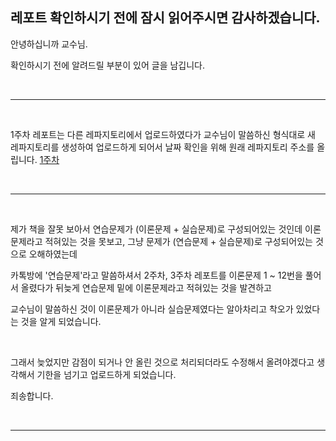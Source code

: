 <h2>레포트 확인하시기 전에 잠시 읽어주시면 감사하겠습니다.</h2>
<p>안녕하십니까 교수님.</p>
<p>확인하시기 전에 알려드릴 부분이 있어 글을 남깁니다.</p>
<br>
<hr>
<br>
<p>1주차 레포트는 다른 레파지토리에서 업로드하였다가 교수님이 말씀하신 형식대로 새 레파지토리를 생성하여 업로드하게 되어서 날짜 확인을 위해 원래 레파지토리 주소를 올립니다.  <a href="https://github.com/alsrl441/java.github.io" target="_">1주차</a></p>
<br>
<hr>
<br>
<p>제가 책을 잘못 보아서 연습문제가 (이론문제 + 실습문제)로 구성되어있는 것인데 이론문제라고 적혀있는 것을 못보고, 그냥 문제가 (연습문제 + 실습문제)로 구성되어있는 것으로 오해하였는데</p>
<p>카톡방에 '연습문제'라고 말씀하셔서 2주차, 3주차 레포트를 이론문제 1 ~ 12번을 풀어서 올렸다가 뒤늦게 연습문제 밑에 이론문제라고 적혀있는 것을 발견하고</p>
<p>교수님이 말씀하신 것이 이론문제가 아니라 실습문제였다는 알아차리고 착오가 있었다는 것을 알게 되었습니다.</p>
<br>
<p>그래서 늦었지만 감점이 되거나 안 올린 것으로 처리되더라도 수정해서 올려야겠다고 생각해서 기한을 넘기고 업로드하게 되었습니다.</p>
<p>죄송합니다.</p>
<br>
<hr>
